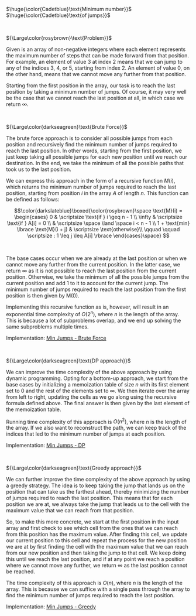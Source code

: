 $\huge{\color{Cadetblue}\text{Minimum number}}$  
$\huge{\color{Cadetblue}\text{of jumps}}$

<br />

${\Large\color{rosybrown}\text{Problem}}$

Given is an array of non-negative integers where each element represents the maximum number of steps that can be made forward from that position. For example, an element of value 3 at index 2 means that we can jump to any of the indices 3, 4, or 5, starting from index 2. An element of value 0, on the other hand, means that we cannot move any further from that position.

Starting from the first position in the array, our task is to reach the last position by taking a minimum number of jumps. Of course, it may very well be the case that we cannot reach the last position at all, in which case we return $\infty$.

<br />

${\Large\color{darkseagreen}\text{Brute Force}}$

The brute force approach is to consider all possible jumps from each position and recursively find the minimum number of jumps required to reach the last position. In other words, starting from the first position, we just keep taking all possible jumps for each new position until we reach our destination. In the end, we take the minimum of all the possible paths that took us to the last position.

We can express this approach in the form of a recursive function $M(i)$, which returns the minimum number of jumps required to reach the last position, starting from position $i$ in the array $A$ of length $n$. This function can be defined as follows:

$$\color{darkslateblue}\boxed{\color{rosybrown}\space
\text{M}(i) = \begin{cases}
0 & \scriptsize \text{if } i \geq n - 1 \\
\infty & \scriptsize \text{if } A[i] = 0 \\
 & \scriptsize \space \land \space i < n - 1 \\
1 + \text{min} \lbrace \text{M}(i + j) & \scriptsize  \text{otherwise}\\
\qquad \qquad \scriptsize  : 1 \leq j \leq A[i] \rbrace
\end{cases}\space}
$$

<br/>

The base cases occur when we are already at the last position or when we cannot move any further from the current position. In the latter case, we return $\infty$ as it is not possible to reach the last position from the current position. Otherwise, we take the minimum of all the possible jumps from the current position and add 1 to it to account for the current jump. The minimum number of jumps required to reach the last position from the first position is then given by $\text{M}(0)$.

Implementing this recursive function as is, however, will result in an exponential time complexity of $O(2^n)$, where $n$ is the length of the array. This is because a lot of subproblems overlap, and we end up solving the same subproblems multiple times.

Implementation: [Min Jumps - Brute Force](https://github.com/pl3onasm/CLRS/tree/main/algorithms/greedy/min-jumps/mjp-1.c)

<br />

${\Large\color{darkseagreen}\text{DP approach}}$

We can improve the time complexity of the above approach by using dynamic programming. Opting for a bottom-up approach, we start from the base cases by initializing a memoization table of size $n$ with its first element set to 0 and the rest of the elements set to $\infty$. We then iterate over the array from left to right, updating the cells as we go along using the recursive formula defined above. The final answer is then given by the last element of the memoization table.

Running time complexity of this approach is $O(n^2)$, where $n$ is the length of the array. If we also want to reconstruct the path, we can keep track of the indices that led to the minimum number of jumps at each position.

Implementation: [Min Jumps - DP](https://github.com/pl3onasm/CLRS/tree/main/algorithms/greedy/min-jumps/mjp-2.c)

<br />

${\Large\color{darkseagreen}\text{Greedy approach}}$

We can further improve the time complexity of the above approach by using a greedy strategy. The idea is to keep taking the jump that lands us on the position that can take us the farthest ahead, thereby minimizing the number of jumps required to reach the last position. This means that for each position we are at, we always take the jump that leads us to the cell with the maximum value that we can reach from that position.

So, to make this more concrete, we start at the first position in the input array and first check to see which cell from the ones that we can reach from this position has the maximum value. After finding this cell, we update our current position to this cell and repeat the process for the new position we are at by first finding the cell with the maximum value that we can reach from our new position and then taking the jump to that cell. We keep doing this until we reach the last position, and if at any point we reach a position where we cannot move any further, we return $\infty$ as the last position cannot be reached.

The time complexity of this approach is $O(n)$, where $n$ is the length of the array. This is because we can suffice with a single pass through the array to find the minimum number of jumps required to reach the last position.

Implementation: [Min Jumps - Greedy](https://github.com/pl3onasm/CLRS/tree/main/algorithms/greedy/min-jumps/mjp-3.c)